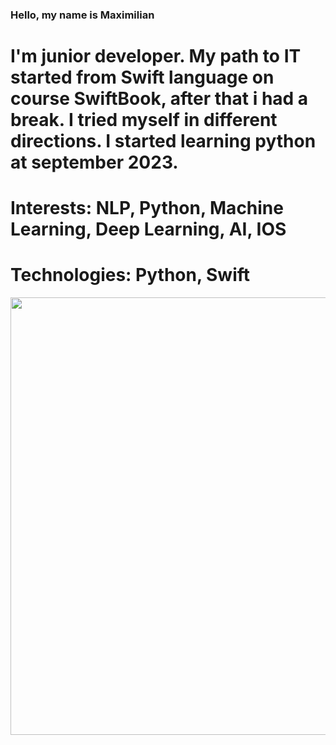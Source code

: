 ### Hello, my name is Maximilian
# I'm junior developer. My path to IT started from Swift language on course SwiftBook, after that i had a break. I tried myself in different directions. I started learning python at  september 2023.
# Interests: NLP, Python, Machine Learning, Deep Learning, AI, IOS

# Technologies: Python, Swift

<div id="header" align="center">
<img src = "https://media.giphy.com/media/1sgetPM00wWqJpVUTl/giphy.gif" width="700"/>
